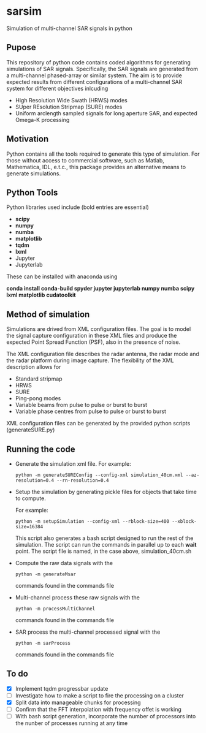 # sarsim
Simulation of multi-channel SAR signals in python

## Pupose
This repository of python code contains coded algorithms for generating simulations
of SAR signals. Specifically, the SAR signals are generated from a multi-channel
phased-array or similar system. The aim is to provide expected results from different
configurations of a multi-channel SAR system for different objectives inlcuding
- High Resolution Wide Swath (HRWS) modes
- SUper REsolution Stripmap (SURE) modes 
- Uniform arclength sampled signals for long aperture SAR, and expected Omega-K processing

## Motivation
Python contains all the tools required to generate this type of simulation. For those without access
to commercial software, such as Matlab, Mathematica, IDL, e.t.c., this package provides an
alternative means to generate simulations.

## Python Tools
Python libraries used include (bold entries are essential)
- **scipy**
- **numpy**
- **numba**
- **matplotlib**
- **tqdm**
- **lxml**
- Jupyter 
- Jupyterlab

These can be installed with anaconda using

**conda install conda-build spyder jupyter jupyterlab numpy numba scipy lxml matplotlib cudatoolkit**

## Method of simulation
Simulations are drived from XML configuration files. The goal is to model the signal capture 
configuration in these XML files and produce the expected Point Spread Function (PSF), also 
in the presence of noise.

The XML configuration file describes the radar antenna, the radar mode and the radar platform during
image capture. The flexibility of the XML description allows for 
- Standard stripmap
- HRWS
- SURE
- Ping-pong modes
- Variable beams from pulse to pulse or burst to burst
- Variable phase centres from pulse to pulse or burst to burst

XML configuration files can be generated by the provided python scripts (generateSURE.py)

## Running the code
- Generate the simulation xml file. For example:

  `python -m generateSUREConfig --config-xml simulation_40cm.xml --az-resolution=0.4 --rn-resolution=0.4`
  
- Setup the simulation by generating pickle files for objects that take time to compute. 
  
  For example:
  
  `python -m setupSimulation --config-xml --rblock-size=400 --xblock-size=16384`
  
  This script also generates a bash script designed to run the rest of the 
  simulation. The script can run the commands in parallel up to each **wait** 
  point. The script file is named, in the case above, simulation_40cm.sh
- Compute the raw data signals with the
  
  `python -m generateMsar`
  
  commands found in the commands file
- Multi-channel process these raw signals with the
  
  `python -m processMultiChannel`
  
  commands found in the commands file
- SAR process the multi-channel processed signal with the
  
  `python -m sarProcess`
  
  commands found in the commands file
  
## To do
- [x] Implement tqdm progressbar update
- [ ] Investigate how to make a script to fire the processing on a cluster
- [x] Split data into manageable chunks for processing
- [ ] Confirm that the FFT interpolation with frequency offet is working
- [ ] With bash script generation, incorporate the number of processors into
      the nunber of processes running at any time